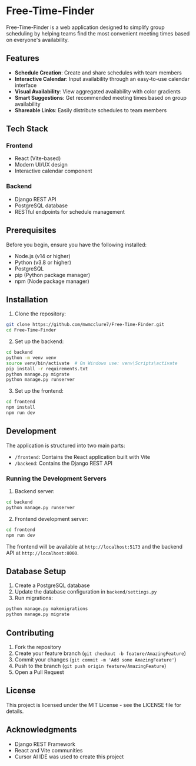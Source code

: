 # Free-Time-Finder

Free-Time-Finder is a web application designed to simplify group scheduling by helping teams find the most convenient meeting times based on everyone's availability.

## Features

- **Schedule Creation**: Create and share schedules with team members
- **Interactive Calendar**: Input availability through an easy-to-use calendar interface
- **Visual Availability**: View aggregated availability with color gradients
- **Smart Suggestions**: Get recommended meeting times based on group availability
- **Shareable Links**: Easily distribute schedules to team members

## Tech Stack

### Frontend
- React (Vite-based)
- Modern UI/UX design
- Interactive calendar component

### Backend
- Django REST API
- PostgreSQL database
- RESTful endpoints for schedule management

## Prerequisites

Before you begin, ensure you have the following installed:
- Node.js (v14 or higher)
- Python (v3.8 or higher)
- PostgreSQL
- pip (Python package manager)
- npm (Node package manager)

## Installation

1. Clone the repository:
```bash
git clone https://github.com/mwmcclure7/Free-Time-Finder.git
cd Free-Time-Finder
```

2. Set up the backend:
```bash
cd backend
python -m venv venv
source venv/bin/activate  # On Windows use: venv\Scripts\activate
pip install -r requirements.txt
python manage.py migrate
python manage.py runserver
```

3. Set up the frontend:
```bash
cd frontend
npm install
npm run dev
```

## Development

The application is structured into two main parts:

- `/frontend`: Contains the React application built with Vite
- `/backend`: Contains the Django REST API

### Running the Development Servers

1. Backend server:
```bash
cd backend
python manage.py runserver
```

2. Frontend development server:
```bash
cd frontend
npm run dev
```

The frontend will be available at `http://localhost:5173` and the backend API at `http://localhost:8000`.

## Database Setup

1. Create a PostgreSQL database
2. Update the database configuration in `backend/settings.py`
3. Run migrations:
```bash
python manage.py makemigrations
python manage.py migrate
```

## Contributing

1. Fork the repository
2. Create your feature branch (`git checkout -b feature/AmazingFeature`)
3. Commit your changes (`git commit -m 'Add some AmazingFeature'`)
4. Push to the branch (`git push origin feature/AmazingFeature`)
5. Open a Pull Request

## License

This project is licensed under the MIT License - see the LICENSE file for details.

## Acknowledgments

- Django REST Framework
- React and Vite communities
- Cursor AI IDE was used to create this project
